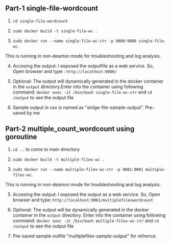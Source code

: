 
## Part-1 single-file-wordcount
1. `cd single-file-wordcount`

2. `sudo docker build -t single-file-wc .`

3. `sudo docker run --name single-file-wc-ctr -p 9080:9080 single-file-wc`.

This is running in non-deamon mode for troubleshooting and log analysis.

4. Accesing the output: I exposed the outputfile as a web service. So, Open browser and type :
   `http://localhost:9080/`

5. Optional: The output will dynamically generated in the docker container in the `output` directory.Enter into the container using following command:
   `docker exec -it /bin/bash single-file-wc-ctr` and `cd /output` to see the output file

6. Sample output in csv is named as "sinlge-file-sample-output". Pre-saved by me

## Part-2 multiple_count_wordcount using goroutine

1. `cd ..` to come to main directory

2. `sudo docker build -t multiple-files-wc .`

3. `sudo docker run --name multiple-files-wc-ctr -p 9081:9081 multiple-files-wc`. 

This is running in non-deamon mode for troubleshooting and log analysis.

5.  Accesing the output: I exposed the output as a web service. So, Open browser and type:
     `http://localhost:9081/multiplefileswordcount`

4. Optional: The output will be dynamically generated in the docker container in the `output` directory. Enter into the container using following command:
   `docker exec -it /bin/bash multiple-files-wc-ctr` and `cd /output` to see the output file

6. Pre-saved sample outfile "multiplefiles-sample-output" for refrence.
